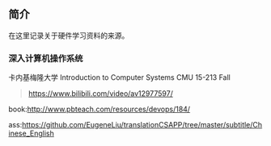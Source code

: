 ## 简介

在这里记录关于硬件学习资料的来源。



### 深入计算机操作系统

卡内基梅隆大学 Introduction to Computer Systems CMU 15-213 Fall

>https://www.bilibili.com/video/av12977597/

book:http://www.pbteach.com/resources/devops/184/


ass:https://github.com/EugeneLiu/translationCSAPP/tree/master/subtitle/Chinese_English















